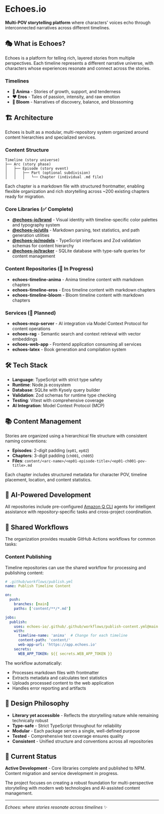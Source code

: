 # Echoes.io

**Multi-POV storytelling platform** where characters' voices echo through interconnected narratives across different timelines.

## 🎭 What is Echoes?

Echoes is a platform for telling rich, layered stories from multiple perspectives. Each timeline represents a different narrative universe, with characters whose experiences resonate and connect across the stories.

### Timelines

- **🌿 Anima** - Stories of growth, support, and tenderness
- **❤️ Eros** - Tales of passion, intensity, and raw emotion  
- **🌸 Bloom** - Narratives of discovery, balance, and blossoming

## 🏗️ Architecture

Echoes is built as a modular, multi-repository system organized around content hierarchies and specialized services.

### Content Structure

```
Timeline (story universe)
├── Arc (story phase)
│   ├── Episode (story event)
│   │   ├── Part (optional subdivision)
│   │   │   └── Chapter (individual .md file)
```

Each chapter is a markdown file with structured frontmatter, enabling flexible organization and rich storytelling across ~200 existing chapters ready for migration.

### Core Libraries (✅ Complete)

- **[@echoes-io/brand](https://github.com/echoes-io/brand)** - Visual identity with timeline-specific color palettes and typography system
- **[@echoes-io/utils](https://github.com/echoes-io/utils)** - Markdown parsing, text statistics, and path generation utilities
- **[@echoes-io/models](https://github.com/echoes-io/models)** - TypeScript interfaces and Zod validation schemas for content hierarchy
- **[@echoes-io/tracker](https://github.com/echoes-io/tracker)** - SQLite database with type-safe queries for content management

### Content Repositories (🚧 In Progress)

- **echoes-timeline-anima** - Anima timeline content with markdown chapters
- **echoes-timeline-eros** - Eros timeline content with markdown chapters
- **echoes-timeline-bloom** - Bloom timeline content with markdown chapters

### Services (🚧 Planned)

- **echoes-mcp-server** - AI integration via Model Context Protocol for content operations
- **echoes-rag** - Semantic search and context retrieval with vector embeddings
- **echoes-web-app** - Frontend application consuming all services
- **echoes-latex** - Book generation and compilation system

## 🛠️ Tech Stack

- **Language**: TypeScript with strict type safety
- **Runtime**: Node.js ecosystem
- **Database**: SQLite with Kysely query builder
- **Validation**: Zod schemas for runtime type checking
- **Testing**: Vitest with comprehensive coverage
- **AI Integration**: Model Context Protocol (MCP)

## 📚 Content Management

Stories are organized using a hierarchical file structure with consistent naming conventions:

- **Episodes**: 2-digit padding (`ep01`, `ep02`)
- **Chapters**: 3-digit padding (`ch001`, `ch005`)
- **Files**: `content/<arc-name>/<ep01-episode-title>/<ep01-ch001-pov-title>.md`

Each chapter includes structured metadata for character POV, timeline placement, location, and content statistics.

## 🤖 AI-Powered Development

All repositories include pre-configured [Amazon Q CLI](https://aws.amazon.com/q/developer/) agents for intelligent assistance with repository-specific tasks and cross-project coordination.

## 🔄 Shared Workflows

The organization provides reusable GitHub Actions workflows for common tasks:

### Content Publishing

Timeline repositories can use the shared workflow for processing and publishing content:

```yaml
# .github/workflows/publish.yml
name: Publish Timeline Content

on:
  push:
    branches: [main]
    paths: ['content/**/*.md']

jobs:
  publish:
    uses: echoes-io/.github/.github/workflows/publish-content.yml@main
    with:
      timeline-name: 'anima'  # Change for each timeline
      content-path: 'content/'
      web-app-url: 'https://app.echoes.io'
    secrets:
      WEB_APP_TOKEN: ${{ secrets.WEB_APP_TOKEN }}
```

The workflow automatically:
- Processes markdown files with frontmatter
- Extracts metadata and calculates text statistics
- Uploads processed content to the web application
- Handles error reporting and artifacts

## 🎨 Design Philosophy

- **Literary yet accessible** - Reflects the storytelling nature while remaining technically robust
- **Type-safe** - Strict TypeScript throughout for reliability
- **Modular** - Each package serves a single, well-defined purpose
- **Tested** - Comprehensive test coverage ensures quality
- **Consistent** - Unified structure and conventions across all repositories

## 🌟 Current Status

**Active Development** - Core libraries complete and published to NPM. Content migration and service development in progress.

The project focuses on creating a robust foundation for multi-perspective storytelling with modern web technologies and AI-assisted content management.

---

*Echoes: where stories resonate across timelines* ✨
